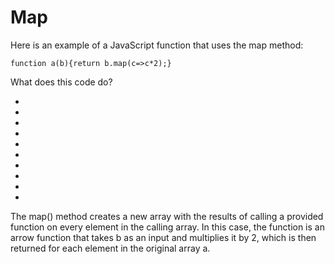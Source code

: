 # Map

Here is an example of a JavaScript function that uses the map method:

```
function a(b){return b.map(c=>c*2);}
```

What does this code do?

-
-
-
-
-
-
-
-
-
-
The map() method creates a new array with the results of calling a provided function on every element in the calling array. In this case, the function is an arrow function that takes b as an input and multiplies it by 2, which is then returned for each element in the original array a.





